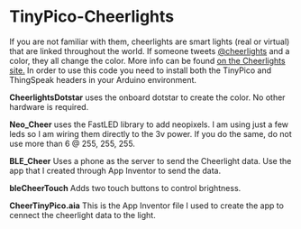 # TinyPico-Cheerlights

If you are not familiar with them, cheerlights are smart lights (real or virtual) that are linked throughout the world.  If someone tweets [@cheerlights](https://twitter.com/cheerlights)  and a color, they all change the color.  More info can be found [on the Cheerlights site.](https://cheerlights.com/) In order to use this code you need to install both the TinyPico and ThingSpeak headers in your Arduino environment.

**CheerlightsDotstar** uses the onboard dotstar to create the color.  No other hardware is required.

**Neo_Cheer** uses the FastLED library to add neopixels.  I am using just a few leds so I am wiring them directly to the 3v power.  If you do the same, do not use more than 6 @ 255, 255, 255.

**BLE_Cheer**  Uses a phone as the server to send the Cheerlight data.  Use the app that I created through App Inventor to send the data.

**bleCheerTouch** Adds two touch buttons to control brightness.

**CheerTinyPico.aia** This is the App Inventor file I used to create the app to cennect the cheerlight data to the light.
